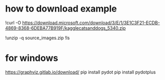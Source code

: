 # how to download example
!curl -O https://download.microsoft.com/download/3/E/1/3E1C3F21-ECDB-4869-8368-6DEBA77B919F/kagglecatsanddogs_5340.zip

!unzip -q source_images.zip
!ls

# for windows
https://graphviz.gitlab.io/download/
pip install pydot
pip install pydotplus
<!-- sudo apt-get install graphviz -->

